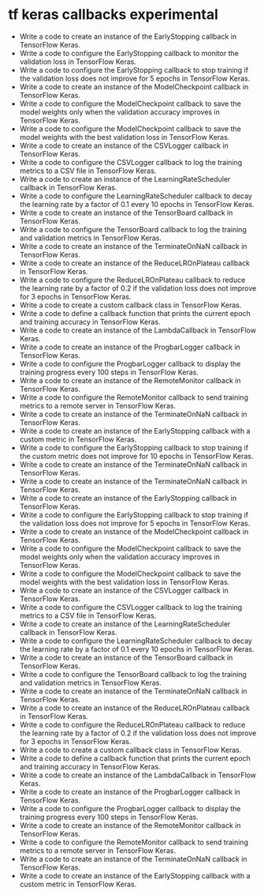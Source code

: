 # tf keras callbacks experimental

- Write a code to create an instance of the EarlyStopping callback in TensorFlow Keras.
- Write a code to configure the EarlyStopping callback to monitor the validation loss in TensorFlow Keras.
- Write a code to configure the EarlyStopping callback to stop training if the validation loss does not improve for 5 epochs in TensorFlow Keras.
- Write a code to create an instance of the ModelCheckpoint callback in TensorFlow Keras.
- Write a code to configure the ModelCheckpoint callback to save the model weights only when the validation accuracy improves in TensorFlow Keras.
- Write a code to configure the ModelCheckpoint callback to save the model weights with the best validation loss in TensorFlow Keras.
- Write a code to create an instance of the CSVLogger callback in TensorFlow Keras.
- Write a code to configure the CSVLogger callback to log the training metrics to a CSV file in TensorFlow Keras.
- Write a code to create an instance of the LearningRateScheduler callback in TensorFlow Keras.
- Write a code to configure the LearningRateScheduler callback to decay the learning rate by a factor of 0.1 every 10 epochs in TensorFlow Keras.
- Write a code to create an instance of the TensorBoard callback in TensorFlow Keras.
- Write a code to configure the TensorBoard callback to log the training and validation metrics in TensorFlow Keras.
- Write a code to create an instance of the TerminateOnNaN callback in TensorFlow Keras.
- Write a code to create an instance of the ReduceLROnPlateau callback in TensorFlow Keras.
- Write a code to configure the ReduceLROnPlateau callback to reduce the learning rate by a factor of 0.2 if the validation loss does not improve for 3 epochs in TensorFlow Keras.
- Write a code to create a custom callback class in TensorFlow Keras.
- Write a code to define a callback function that prints the current epoch and training accuracy in TensorFlow Keras.
- Write a code to create an instance of the LambdaCallback in TensorFlow Keras.
- Write a code to create an instance of the ProgbarLogger callback in TensorFlow Keras.
- Write a code to configure the ProgbarLogger callback to display the training progress every 100 steps in TensorFlow Keras.
- Write a code to create an instance of the RemoteMonitor callback in TensorFlow Keras.
- Write a code to configure the RemoteMonitor callback to send training metrics to a remote server in TensorFlow Keras.
- Write a code to create an instance of the TerminateOnNaN callback in TensorFlow Keras.
- Write a code to create an instance of the EarlyStopping callback with a custom metric in TensorFlow Keras.
- Write a code to configure the EarlyStopping callback to stop training if the custom metric does not improve for 10 epochs in TensorFlow Keras.
- Write a code to create an instance of the TerminateOnNaN callback in TensorFlow Keras.
- Write a code to create an instance of the TerminateOnNaN callback in TensorFlow Keras.
- Write a code to create an instance of the EarlyStopping callback in TensorFlow Keras.
- Write a code to configure the EarlyStopping callback to stop training if the validation loss does not improve for 5 epochs in TensorFlow Keras.
- Write a code to create an instance of the ModelCheckpoint callback in TensorFlow Keras.
- Write a code to configure the ModelCheckpoint callback to save the model weights only when the validation accuracy improves in TensorFlow Keras.
- Write a code to configure the ModelCheckpoint callback to save the model weights with the best validation loss in TensorFlow Keras.
- Write a code to create an instance of the CSVLogger callback in TensorFlow Keras.
- Write a code to configure the CSVLogger callback to log the training metrics to a CSV file in TensorFlow Keras.
- Write a code to create an instance of the LearningRateScheduler callback in TensorFlow Keras.
- Write a code to configure the LearningRateScheduler callback to decay the learning rate by a factor of 0.1 every 10 epochs in TensorFlow Keras.
- Write a code to create an instance of the TensorBoard callback in TensorFlow Keras.
- Write a code to configure the TensorBoard callback to log the training and validation metrics in TensorFlow Keras.
- Write a code to create an instance of the TerminateOnNaN callback in TensorFlow Keras.
- Write a code to create an instance of the ReduceLROnPlateau callback in TensorFlow Keras.
- Write a code to configure the ReduceLROnPlateau callback to reduce the learning rate by a factor of 0.2 if the validation loss does not improve for 3 epochs in TensorFlow Keras.
- Write a code to create a custom callback class in TensorFlow Keras.
- Write a code to define a callback function that prints the current epoch and training accuracy in TensorFlow Keras.
- Write a code to create an instance of the LambdaCallback in TensorFlow Keras.
- Write a code to create an instance of the ProgbarLogger callback in TensorFlow Keras.
- Write a code to configure the ProgbarLogger callback to display the training progress every 100 steps in TensorFlow Keras.
- Write a code to create an instance of the RemoteMonitor callback in TensorFlow Keras.
- Write a code to configure the RemoteMonitor callback to send training metrics to a remote server in TensorFlow Keras.
- Write a code to create an instance of the TerminateOnNaN callback in TensorFlow Keras.
- Write a code to create an instance of the EarlyStopping callback with a custom metric in TensorFlow Keras.